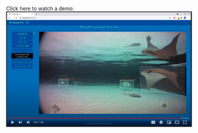 Click here to watch a demo:
[![Watch the video](https://github.com/aquaeye-ai/.github/blob/6e92bd4b405de218359415b21f5e8e3b946e34f8/demo_screenshot.PNG)](https://youtu.be/kN0_I_wsqOE)

<!--

**Here are some ideas to get you started:**

🙋‍♀️ A short introduction - what is your organization all about?
🌈 Contribution guidelines - how can the community get involved?
👩‍💻 Useful resources - where can the community find your docs? Is there anything else the community should know?
🍿 Fun facts - what does your team eat for breakfast?
🧙 Remember, you can do mighty things with the power of [Markdown](https://docs.github.com/github/writing-on-github/getting-started-with-writing-and-formatting-on-github/basic-writing-and-formatting-syntax)
-->
